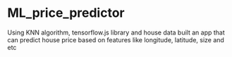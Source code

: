 # ML_price_predictor
Using KNN algorithm, tensorflow.js library and house data built an app that can predict house price based on features like longitude, latitude, size and etc 
